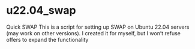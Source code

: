 # u22.04_swap
Quick SWAP
This is a script for setting up SWAP on Ubuntu 22.04 servers (may work on other versions). I created it for myself, but I won’t refuse offers to expand the functionality
